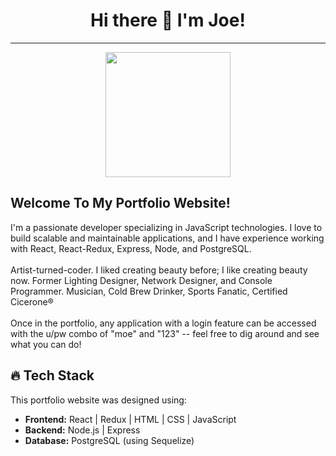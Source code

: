 ###
<h1 align="center"> Hi there 👋 I'm Joe!</h1>
<p align="center">
  <hr>
</p>

<div align="center">
  <img src="https://media.giphy.com/media/uhkgRdrMSnqDBofJru/giphy.gif" width="200" height="200"/>
</div>

## Welcome To My Portfolio Website!

I'm a passionate developer specializing in JavaScript technologies. I love to build scalable and maintainable applications, and I have experience working with React, React-Redux, Express, Node, and PostgreSQL.</br><br/>
Artist-turned-coder. I liked creating beauty before; I like creating beauty now.
Former Lighting Designer, Network Designer, and Console Programmer. Musician, Cold Brew Drinker, Sports Fanatic, Certified Cicerone®</br><br/>
Once in the portfolio, any application with a login feature can be accessed with the u/pw combo of "moe" and "123" -- feel free to dig around and see what you can do!

## 🔥 Tech Stack

This portfolio website was designed using:

- **Frontend:** React | Redux | HTML | CSS | JavaScript
- **Backend:** Node.js | Express
- **Database:** PostgreSQL (using Sequelize)



<!--
**joedelbalzo/joedelbalzo** is a ✨ _special_ ✨ repository because its `README.md` (this file) appears on your GitHub profile.

Here are some ideas to get you started:

- 🔭 I’m currently working on ...
- 🌱 I’m currently learning ...
- 👯 I’m looking to collaborate on ...
- 🤔 I’m looking for help with ...
- 💬 Ask me about ...
- 📫 How to reach me: ...
- 😄 Pronouns: ...
- ⚡ Fun fact: ...
-->



